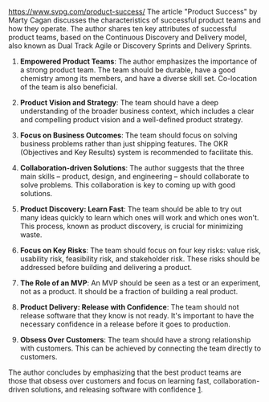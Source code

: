 https://www.svpg.com/product-success/
The article "Product Success" by Marty Cagan discusses the characteristics of successful product teams and how they operate. The author shares ten key attributes of successful product teams, based on the Continuous Discovery and Delivery model, also known as Dual Track Agile or Discovery Sprints and Delivery Sprints.

1. **Empowered Product Teams**: The author emphasizes the importance of a strong product team. The team should be durable, have a good chemistry among its members, and have a diverse skill set. Co-location of the team is also beneficial.

2. **Product Vision and Strategy**: The team should have a deep understanding of the broader business context, which includes a clear and compelling product vision and a well-defined product strategy.

3. **Focus on Business Outcomes**: The team should focus on solving business problems rather than just shipping features. The OKR (Objectives and Key Results) system is recommended to facilitate this.

4. **Collaboration-driven Solutions**: The author suggests that the three main skills – product, design, and engineering – should collaborate to solve problems. This collaboration is key to coming up with good solutions.

5. **Product Discovery: Learn Fast**: The team should be able to try out many ideas quickly to learn which ones will work and which ones won't. This process, known as product discovery, is crucial for minimizing waste.

6. **Focus on Key Risks**: The team should focus on four key risks: value risk, usability risk, feasibility risk, and stakeholder risk. These risks should be addressed before building and delivering a product.

7. **The Role of an MVP**: An MVP should be seen as a test or an experiment, not as a product. It should be a fraction of building a real product.

8. **Product Delivery: Release with Confidence**: The team should not release software that they know is not ready. It's important to have the necessary confidence in a release before it goes to production.

9. **Obsess Over Customers**: The team should have a strong relationship with customers. This can be achieved by connecting the team directly to customers.

The author concludes by emphasizing that the best product teams are those that obsess over customers and focus on learning fast, collaboration-driven solutions, and releasing software with confidence [1](https://www.svpg.com/product-success/).